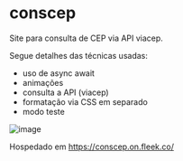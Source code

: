 # conscep
Site para consulta de CEP via API viacep.

Segue detalhes das técnicas usadas:

- uso de async await
- animações
- consulta a API (viacep)
- formatação via CSS em separado
- modo teste

![image](https://github.com/LeandroSeg/conscep/assets/10273131/b49a9632-35db-4d03-aa1b-e756f6be87f4)


Hospedado em https://conscep.on.fleek.co/
